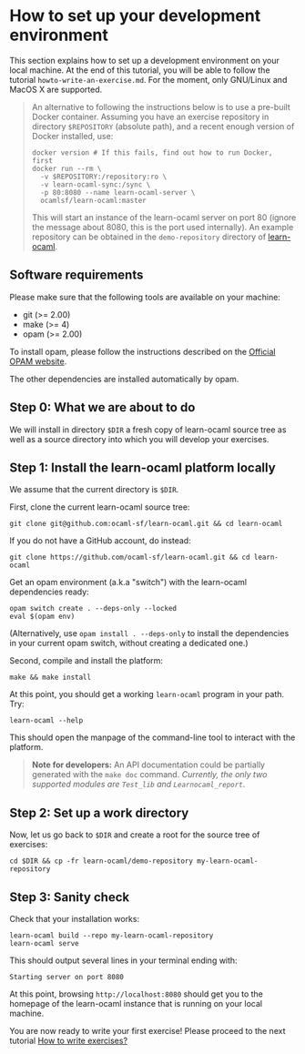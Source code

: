 How to set up your development environment
=========================================

This section explains how to set up a development environment on your
local machine. At the end of this tutorial, you will be able to follow
the tutorial `howto-write-an-exercise.md`. For the moment, only
GNU/Linux and MacOS X are supported.

> An alternative to following the instructions below is to use a pre-built
> Docker container. Assuming you have an exercise repository in directory
> `$REPOSITORY` (absolute path), and a recent enough version of Docker installed,
> use:
>
>     docker version # If this fails, find out how to run Docker, first
>     docker run --rm \
>       -v $REPOSITORY:/repository:ro \
>       -v learn-ocaml-sync:/sync \
>       -p 80:8080 --name learn-ocaml-server \
>       ocamlsf/learn-ocaml:master
>
> This will start an instance of the learn-ocaml server on port 80 (ignore the
> message about 8080, this is the port used internally).
> An example repository can be obtained in the `demo-repository` directory of
> [learn-ocaml](https://github.com/ocaml-sf/learn-ocaml/archive/master.zip).

## Software requirements

Please make sure that the following tools are available on your machine:
  - git    (>= 2.00)
  - make   (>= 4)
  - opam   (>= 2.00)

To install opam, please follow the instructions described on the
[Official OPAM website](https://opam.ocaml.org/doc/Install.html).

The other dependencies are installed automatically by opam.

## Step 0: What we are about to do

We will install in directory ``$DIR`` a fresh copy of learn-ocaml
source tree as well as a source directory into which you will develop
your exercises.

## Step 1: Install the learn-ocaml platform locally

We assume that the current directory is `$DIR`.

First, clone the current learn-ocaml source tree:

```
git clone git@github.com:ocaml-sf/learn-ocaml.git && cd learn-ocaml
```

If you do not have a GitHub account, do instead:

```
git clone https://github.com/ocaml-sf/learn-ocaml.git && cd learn-ocaml
```

Get an opam environment (a.k.a "switch") with the learn-ocaml dependencies
ready:

```
opam switch create . --deps-only --locked
eval $(opam env)
```

(Alternatively, use `opam install . --deps-only` to install the dependencies in
your current opam switch, without creating a dedicated one.)


Second, compile and install the platform:

```
make && make install
```

At this point, you should get a working `learn-ocaml` program in
your path. Try:

```
learn-ocaml --help
```

This should open the manpage of the command-line tool to interact
with the platform.

> **Note for developers:**
> An API documentation could be partially generated with the `make doc` command.
> _Currently, the only two supported modules are `Test_lib` and `Learnocaml_report`_.

## Step 2: Set up a work directory

Now, let us go back to `$DIR` and create a root for the source tree of exercises:

```
cd $DIR && cp -fr learn-ocaml/demo-repository my-learn-ocaml-repository
```

## Step 3: Sanity check

Check that your installation works:

```
learn-ocaml build --repo my-learn-ocaml-repository
learn-ocaml serve
```

This should output several lines in your terminal ending with:

```
Starting server on port 8080
```

At this point, browsing `http://localhost:8080` should get you to the
homepage of the learn-ocaml instance that is running on your local
machine.

You are now ready to write your first exercise! Please proceed to
the next tutorial [How to write exercises?](howto-write-exercises.md)
